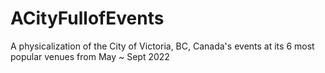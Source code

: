 # ACityFullofEvents
A physicalization of the City of Victoria, BC, Canada's events at its 6 most popular venues from May ~ Sept 2022
